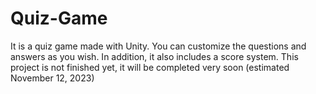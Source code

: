 # Quiz-Game
It is a quiz game made with Unity. You can customize the questions and answers as you wish. In addition, it also includes a score system.
This project is not finished yet, it will be completed very soon (estimated November 12, 2023)
